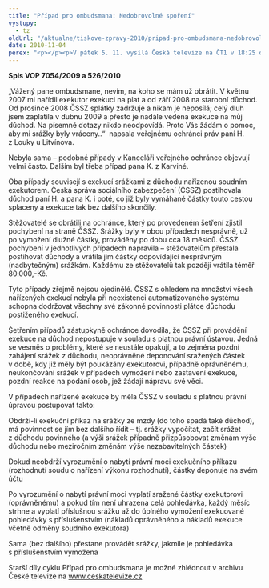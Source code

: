 ```yaml
---
title: "Případ pro ombudsmana: Nedobrovolné spoření"
vystupy:
  - tz
oldUrl: "/aktualne/tiskove-zpravy-2010/pripad-pro-ombudsmana-nedobrovolne-sporeni"
date: 2010-11-04
perex: "<p></p><p>V pátek 5. 11. vysílá Česká televize na ČT1 v 18:25 desátý díl cyklu Případ pro ombudsmana (repríze v pondělí 8. 11. ve 12:25 na ČT2). Díl nazvaný Nedobrovolné spoření upozorňuje na to, že Česká správa sociálního zabezpečení zatím prakticky není schopna včas plnit všechny své povinnosti plátce důchodu postiženého exekucí.</p>"
---
```


<!-- imported from the old website -->

<p><strong>Spis VOP 7054/2009 a 526/2010</strong></p><p>„Vážený pane ombudsmane, nevím, na koho se mám už obrátit. V květnu 2007 mi nařídil exekutor exekuci na plat a od září 2008 na starobní důchod. Od prosince 2008 ČSSZ splátky zadržuje a nikam je neposílá; celý dluh jsem zaplatila v dubnu 2009 a přesto je nadále vedena exekuce na můj důchod. Na písemné dotazy nikdo neodpovídá. Proto Vás žádám o pomoc, aby mi srážky byly vráceny..“  napsala veřejnému ochránci práv paní H. z Louky u Litvínova. </p><p>Nebyla sama – podobné případy v Kanceláři veřejného ochránce objevují velmi často. Dalším byl třeba případ pana K. z Karviné. </p><p>Oba případy souvisejí s exekucí srážkami z důchodu nařízenou soudním exekutorem. Česká správa sociálního zabezpečení (ČSSZ) postihovala důchod paní H. a pana K. i poté, co již byly vymáhané částky touto cestou splaceny a exekuce tak bez dalšího skončily.</p><p>Stěžovatelé se obrátili na ochránce, který po provedeném šetření zjistil pochybení na straně ČSSZ. Srážky byly v obou případech nesprávně, už po vymožení dlužné částky, prováděny po dobu cca 18 měsíců. ČSSZ pochybení v jednotlivých případech napravila – stěžovatelům přestala postihovat důchody a vrátila jim částky odpovídající nesprávným (nadbytečným) srážkám. Každému ze stěžovatelů tak později vrátila téměř 80.000,-Kč. </p><p>Tyto případy zřejmě nejsou ojedinělé. ČSSZ s ohledem na množství všech nařízených exekucí nebyla při neexistenci automatizovaného systému schopna dodržovat všechny své zákonné povinnosti plátce důchodu postiženého exekucí.</p><p>Šetřením případů zástupkyně ochránce dovodila, že ČSSZ při provádění exekuce na důchod nepostupuje v souladu s platnou právní ústavou. Jedná se vesměs o problémy, které se neustále opakují, a to zejména pozdní zahájení srážek z důchodu, neoprávněné deponování sražených částek v době, kdy již měly být poukázány exekutorovi, případně oprávněnému, neukončování srážek v případech vymožení nebo zastavení exekuce, pozdní reakce na podání osob, jež žádají nápravu své věci.</p><p>V případech nařízené exekuce by měla ČSSZ v souladu s platnou právní úpravou postupovat takto: </p><p>Obdrží-li exekuční příkaz na srážky ze mzdy (do toho spadá také důchod), má povinnost se jím bez dalšího řídit – tj. srážky vypočítat, začít srážet z důchodu povinného (a výši srážek případně přizpůsobovat změnám výše důchodu nebo meziročním změnám výše nezabavitelných částek)</p><p>Dokud neobdrží vyrozumění o nabytí právní moci exekučního příkazu (rozhodnutí soudu o nařízení výkonu rozhodnutí), částky deponuje na svém účtu</p><p>Po vyrozumění o nabytí právní moci vyplatí sražené částky exekutorovi (oprávněnému) a pokud tím není uhrazena celá pohledávka, každý měsíc strhne a vyplatí příslušnou srážku až do úplného vymožení exekuované pohledávky s příslušenstvím (nákladů oprávněného a nákladů exekuce včetně odměny soudního exekutora)</p><p>Sama (bez dalšího) přestane provádět srážky, jakmile je pohledávka s příslušenstvím vymožena</p><p></p><p>Starší díly cyklu Případ pro ombudsmana je možné zhlédnout v archivu České televize na <a title="Otevření do nového okna" href="http://www.ceskatelevize.cz/" target="_blank">www.ceskatelevize.cz</a> </p>
